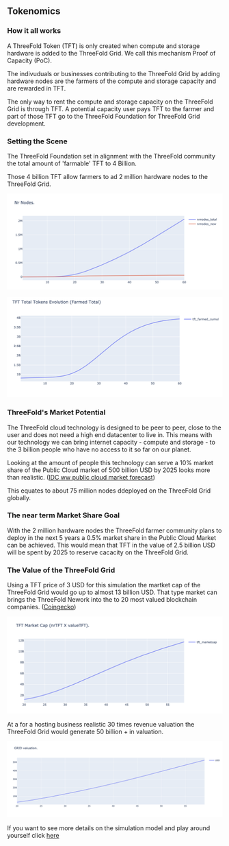 ## Tokenomics


### How it all works

A ThreeFold Token (TFT) is only created when compute and storage hardware is added to the ThreeFold Grid. We call this mechanism Proof of Capacity (PoC).

The indivuduals or businesses contributing to the ThreeFold Grid by adding hardware nodes are the farmers of the compute and storage capacity and are rewarded in TFT.

The only way to rent the compute and storage capacity on the ThreeFold Grid is through TFT. A potential capacity user pays TFT to the farmer and part of those TFT go to the ThreeFold Foundation for ThreeFold Grid development.

### Setting the Scene

The ThreeFold Foundation set in alignment with the ThreeFold community the total amount of 'farmable' TFT to 4 Billion.

Those 4 billion TFT allow farmers to ad 2 million hardware nodes to the ThreeFold Grid.

![](img/2bnodes.png)

![](img/tftfarmed4b.png)


### ThreeFold's Market Potential

The ThreeFold cloud technology is designed to be peer to peer, close to the user and does not need a high end datacenter to live in.
This means with our technology we can bring internet capacity - compute and storage - to the 3 billion people who have no access to it so far on our planet.

Looking at the amount of people this technology can serve a 10% market share of the Public Cloud market of 500 billion USD by 2025 looks more than realistic. ([IDC ww public cloud market forecast](https://www.idc.com/getdoc.jsp?containerId=prUS45340719))

This equates to about 75 million nodes ddeployed on the ThreeFold Grid globally.

### The near term Market Share Goal

With the 2 million hardware nodes the ThreeFold farmer community plans to deploy in the next 5 years a 0.5% market share in the Public Cloud Market can be achieved. This would mean that TFT in the value of 2.5 billion USD will be spent by 2025 to reserve cacacity on the ThreeFold Grid.


### The Value of the ThreeFold Grid

Using a TFT price of 3 USD for this simulation the martket cap of the ThreeFold Grid would go up to almost 13 billion USD. That type market can brings the ThreeFold Nework into the to 20 most valued blockchain companies. ([Coingecko](https://www.coingecko.com/en))

![](img/marketcap4b.png)

At a for a hosting business realistic 30 times revenue valuation the ThreeFold Grid would generate 50 billion + in valuation. 

![](img/valuationb4.png)


If you want to see more details on the simulation model and play around yourself click [here](https://sdk3.threefold.io/#/simulator_install)
